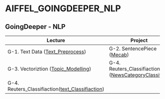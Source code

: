 # AIFFEL_GOINGDEEPER_NLP

## GoingDeeper - NLP
Lecture|Project
-------|-------
G-1. Text Data ([Text_Preprocess](https://github.com/Noah-Junseo/AIFFEL_GOINGDEEPER_NLP/blob/main/G-1/%5BG-1%5D%20Text_Preprocess.ipynb))| G-2. SentencePiece ([Mecab](https://github.com/Noah-Junseo/AIFFEL_GOINGDEEPER_NLP/blob/main/G-2/%5BG-2%5D%20SentencePiece_Mecab_NLP%20.ipynb))
G-3. Vectoriztion ([Topic_Modelling](https://github.com/Noah-Junseo/AIFFEL_GOINGDEEPER_NLP/blob/main/G-3/%5BG-3%5D%20Topic_Modelling.ipynb))| G-4. Reuters_Classifiaction ([NewsCategoryClassifier](https://github.com/Noah-Junseo/AIFFEL_GOINGDEEPER_NLP/blob/main/G-4/%5BG-4%5D%20Reuters_Classification_Project.ipynb))|
G-4. Reuters_Classifiaction([text_Classifiaction](https://github.com/Noah-Junseo/AIFFEL_GOINGDEEPER_NLP/blob/main/G-4/%5BG-4%5D%20Reuters_Classifiaction_Lecture.ipynb))|
